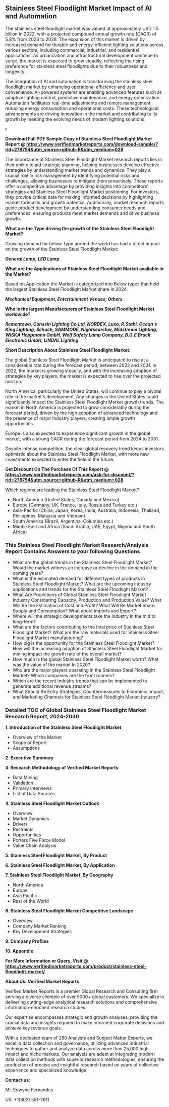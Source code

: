<h2>Stainless Steel Floodlight Market Impact of AI and Automation</h2><p>The stainless steel floodlight market was valued at approximately USD 1.5 billion in 2022, with a projected compound annual growth rate (CAGR) of 5.8% from 2023 to 2028. The expansion of this market is driven by increased demand for durable and energy-efficient lighting solutions across various sectors, including commercial, industrial, and residential applications. As urbanization and infrastructural development continue to surge, the market is expected to grow steadily, reflecting the rising preference for stainless steel floodlights due to their robustness and longevity.</p><p>The integration of AI and automation is transforming the stainless steel floodlight market by enhancing operational efficiency and user convenience. AI-powered systems are enabling advanced features such as adaptive lighting control, predictive maintenance, and energy optimization. Automation facilitates real-time adjustments and remote management, reducing energy consumption and operational costs. These technological advancements are driving innovation in the market and contributing to its growth by meeting the evolving needs of modern lighting solutions.</p>t</p><p id="" class=""><strong>Download Full PDF Sample Copy of Stainless Steel Floodlight Market Report @ <a href="https://www.verifiedmarketreports.com/download-sample/?rid=278754&utm_source=github-R&utm_medium=028" target="_blank">https://www.verifiedmarketreports.com/download-sample/?rid=278754&utm_source=github-R&utm_medium=028</a></strong></p><p>The importance of&nbsp;Stainless Steel Floodlight Market research reports lies in their ability to aid strategic planning, helping businesses develop effective strategies by understanding market trends and dynamics. They play a crucial role in risk management by identifying potential risks and challenges, allowing businesses to mitigate them proactively. These reports offer a competitive advantage by providing insights into competitors' strategies and Stainless Steel Floodlight Market positioning. For investors, they provide critical data for making informed decisions by highlighting market forecasts and growth potential. Additionally, market research reports guide product development by understanding consumer needs and preferences, ensuring products meet market demands and drive business growth.</p><p><strong>What are the&nbsp;Type driving the growth of the Stainless Steel Floodlight Market?</strong></p><p id="" class="">Growing demand for below Type around the world has had a direct impact on the growth of the Stainless Steel Floodlight Market:</p><em><strong>General Lamp, LED Lamp</strong></em></p><strong>What are the&nbsp;Applications&nbsp;of Stainless Steel Floodlight Market available in the Market?</strong></p><p id="" class="">Based on Application the Market is categorized into Below types that held the largest Stainless Steel Floodlight Market share In 2024.</p><em><strong>Mechanical Equipment, Entertainment Venues, Others</strong></em></p><strong>Who is the largest Manufacturers of Stainless Steel Floodlight Market worldwide?</strong></p><p><em><strong>Rementowa, Conssin Lighting Co,Ltd, NORDEX, Luxo, R.Stahl, Ocean's King Lighting, Schuch, SAMMODE, Nightsearcher, Midstream Lighting, WISKA Hoppmann GmbH, Wolf Safety Lamp Company, B.G.E Bruck Electronic GmbH, LINDAL Lighting</strong></em></p><p id="" class=""><strong>Short Description About Stainless Steel Floodlight Market:</strong></p><p>The global Stainless Steel Floodlight Market is anticipated to rise at a considerable rate during the forecast period, between 2023 and 2031. In 2022, the market is growing steadily, and with the increasing adoption of strategies by key players, the market is expected to rise over the projected horizon.</p><p>North America, particularly the United States, will continue to play a pivotal role in the market's development. Any changes in the United States could significantly impact the Stainless Steel Floodlight Market growth trends. The market in North America is projected to grow considerably during the forecast period, driven by the high adoption of advanced technology and the presence of major industry players, creating ample growth opportunities.</p><p>Europe is also expected to experience significant growth in the global market, with a strong CAGR during the forecast period from 2024 to 2031.</p><p>Despite intense competition, the clear global recovery trend keeps investors optimistic about the Stainless Steel Floodlight Market, with more new investments expected to enter the field in the future.</p><p id="" class=""><strong>Get Discount On The Purchase Of This Report @ <a href="https://www.verifiedmarketreports.com/ask-for-discount/?rid=278754&utm_source=github-R&utm_medium=028" target="_blank">https://www.verifiedmarketreports.com/ask-for-discount/?rid=278754&utm_source=github-R&utm_medium=028</a></strong></p>Which regions are leading the Stainless Steel Floodlight Market?</p><ul><li>North America (United States, Canada and Mexico)</li><li>Europe (Germany, UK, France, Italy, Russia and Turkey etc.)</li><li>Asia-Pacific (China, Japan, Korea, India, Australia, Indonesia, Thailand, Philippines, Malaysia and Vietnam)</li><li>South America (Brazil, Argentina, Columbia etc.)</li><li>Middle East and Africa (Saudi Arabia, UAE, Egypt, Nigeria and South Africa)</li></ul><h3 id="" class="">This Stainless Steel Floodlight Market Research/Analysis Report Contains Answers to your following Questions</h3><ul><li>What are the global trends in the Stainless Steel Floodlight Market? Would the market witness an increase or decline in the demand in the coming years?</li><li>What is the estimated demand for different types of products in Stainless Steel Floodlight Market? What are the upcoming industry applications and trends for the Stainless Steel Floodlight Market?</li><li>What Are Projections of Global Stainless Steel Floodlight Market Industry Considering Capacity, Production and Production Value? What Will Be the Estimation of Cost and Profit? What Will Be Market Share, Supply and Consumption? What about imports and Export?</li><li>Where will the strategic developments take the industry in the mid to long-term?</li><li>What are the factors contributing to the final price of Stainless Steel Floodlight Market? What are the raw materials used for Stainless Steel Floodlight Market manufacturing?</li><li>How big is the opportunity for the Stainless Steel Floodlight Market? How will the increasing adoption of Stainless Steel Floodlight Market for mining impact the growth rate of the overall market?</li><li>How much is the global Stainless Steel Floodlight Market worth? What was the value of the market In 2020?</li><li>Who are the major players operating in the Stainless Steel Floodlight Market? Which companies are the front runners?</li><li>Which are the recent industry trends that can be implemented to generate additional revenue streams?</li><li>What Should Be Entry Strategies, Countermeasures to Economic Impact, and Marketing Channels for Stainless Steel Floodlight Market Industry?</li></ul><h3 id="" class="">Detailed TOC of Global Stainless Steel Floodlight Market Research Report, 2024-2030</h3><p id="" class=""><strong>1. Introduction of the Stainless Steel Floodlight Market</strong></p><ul><li>Overview of the Market</li><li>Scope of Report</li><li>Assumptions</li></ul><p id="" class=""><strong>2. Executive Summary</strong></p><p id="" class=""><strong>3. Research Methodology of Verified Market Reports</strong></p><ul><li>Data Mining</li><li>Validation</li><li>Primary Interviews</li><li>List of Data Sources</li></ul><p id="" class=""><strong>4. Stainless Steel Floodlight Market Outlook</strong></p><ul><li>Overview</li><li>Market Dynamics</li><li>Drivers</li><li>Restraints</li><li>Opportunities</li><li>Porters Five Force Model</li><li>Value Chain Analysis</li></ul><p id="" class=""><strong>5. Stainless Steel Floodlight Market, By Product</strong></p><p id="" class=""><strong>6. Stainless Steel Floodlight Market, By Application</strong></p><p id="" class=""><strong>7. Stainless Steel Floodlight Market, By Geography</strong></p><ul><li>North America</li><li>Europe</li><li>Asia Pacific</li><li>Rest of the World</li></ul><p id="" class=""><strong>8. Stainless Steel Floodlight Market Competitive Landscape</strong></p><ul><li>Overview</li><li>Company Market Ranking</li><li>Key Development Strategies</li></ul><p id="" class=""><strong>9. Company Profiles</strong></p><p id="" class=""><strong>10. Appendix</strong></p><p id="" class=""><strong>For More Information or Query, Visit @ <a href="https://www.verifiedmarketreports.com/product/stainless-steel-floodlight-market/" target="_blank">https://www.verifiedmarketreports.com/product/stainless-steel-floodlight-market/</a></strong></p><p id="" class=""><strong>About Us: Verified Market Reports</strong></p><p id="" class="">Verified Market Reports is a premier Global Research and Consulting firm serving a diverse clientele of over 5000+ global customers. We specialize in delivering cutting-edge analytical research solutions and comprehensive information-enriched research studies.</p><p id="" class="">Our expertise encompasses strategic and growth analyses, providing the crucial data and insights required to make informed corporate decisions and achieve key revenue goals.</p><p id="" class="">With a dedicated team of 250 Analysts and Subject Matter Experts, we excel in data collection and governance, utilizing advanced industrial techniques to gather and analyze data across more than 25,000 high-impact and niche markets. Our analysts are adept at integrating modern data collection methods with superior research methodologies, ensuring the production of precise and insightful research based on years of collective experience and specialized knowledge.</p><p id="" class=""><strong>Contact us:</strong></p><p id="" class="">Mr. Edwyne Fernandes</p><p id="" class="">US: +1(302) 551-2611</p>